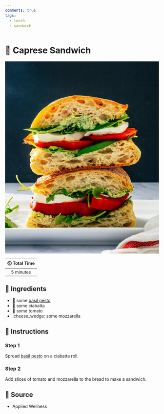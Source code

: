 ```yaml
---
comments: true
tags:
  - lunch
  - sandwich
---
```

# :sandwich: Caprese Sandwich

![Caprese Sandwich](../assets/images/caprese-sandwich.jpg)

| :timer_clock: Total Time |
|:-----------------------: |
| 5 minutes |

## :salt: Ingredients

- :herb: some [basil pesto][1]
- :bread: some ciabatta
- :tomato: some tomato
- :cheese_wedge: some mozzarella

## :pencil: Instructions

### Step 1

Spread [basil pesto][1] on a ciabatta roll.

### Step 2

Add slices of tomato and mozzarella to the bread to make a sandwich.

## :link: Source

- Applied Wellness

[1]: <../sauces-and-dressings/joy-of-cooking-pesto.md>
